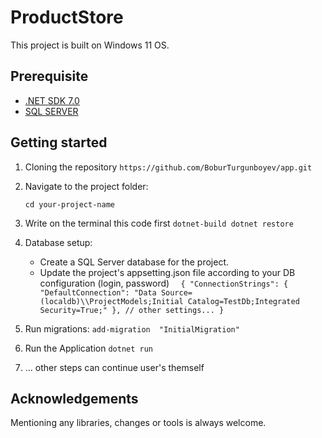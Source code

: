 # ProductStore
This project is built on Windows 11 OS.

## Prerequisite
- [.NET SDK 7.0](https://dotnet.microsoft.com/download)
- [SQL SERVER](https://learn.microsoft.com/en-us/sql/ssms/download-sql-server-management-studio-ssms?view=sql-server-ver16)

## Getting started
1. Cloning the repository
   ``https://github.com/BoburTurgunboyev/app.git``

2. Navigate to the project folder:

   `` cd your-project-name ``
3.  Write on the terminal this code first
   `` dotnet-build
      dotnet restore ``

4. Database setup:
   - Create a SQL Server database for the project.
   - Update  the project's appsetting.json file according to your DB configuration (login, password)
     ``   {
         "ConnectionStrings": {
                "DefaultConnection": "Data Source=(localdb)\\ProjectModels;Initial Catalog=TestDb;Integrated Security=True;"
                 },
            // other settings...
          }  ``
5. Run migrations:
   `` add-migration  "InitialMigration"
   ``
6. Run the Application
   `` dotnet run ``

7.  ... other steps can continue user's themself

## Acknowledgements
  Mentioning any libraries, changes or tools is always welcome.
